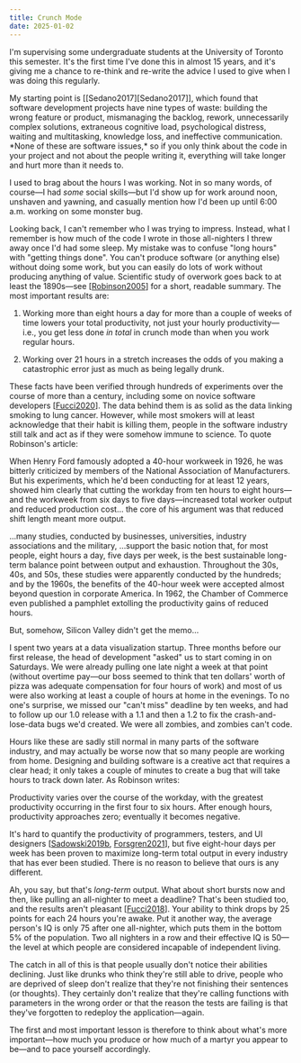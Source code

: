 ```yaml
---
title: Crunch Mode
date: 2025-01-02
---
```


I'm supervising some undergraduate students at the University of Toronto this semester.
It's the first time I've done this in almost 15 years,
and it's giving me a chance to re-think and re-write the advice I used to give
when I was doing this regularly.

<div class="callout" markdown="1">
My starting point is [[Sedano2017][Sedano2017]],
which found that software development projects have nine types of waste:
building the wrong feature or product,
mismanaging the backlog,
rework,
unnecessarily complex solutions,
extraneous cognitive load,
psychological distress,
waiting and multitasking,
knowledge loss,
and ineffective communication.
*None of these are software issues,*
so if you only think about the code in your project and not about the people writing it,
everything will take longer and hurt more than it needs to.
</div>

I used to brag about the hours I was working.
Not in so many words, of course—I had *some* social skills—but
I'd show up for work around noon,
unshaven and yawning,
and casually mention how I'd been up until 6:00 a.m. working on some monster bug.

Looking back,
I can't remember who I was trying to impress.
Instead,
what I remember is how much of the code I wrote in those all-nighters I threw away
once I'd had some sleep.
My mistake was to confuse "long hours" with "getting things done".
You can't produce software (or anything else) without doing some work,
but you can easily do lots of work without producing anything of value.
Scientific study of overwork goes back to at least the 1890s—see
[[Robinson2005][Robinson2005]] for a short, readable summary.
The most important results are:

1.  Working more than eight hours a day for more than a couple of weeks of time
    lowers your total productivity,
    not just your hourly productivity—i.e., you get less done *in total* in crunch mode
    than when you work regular hours.

1.  Working over 21 hours in a stretch
    increases the odds of you making a catastrophic error
    just as much as being legally drunk.

These facts have been verified through hundreds of experiments
over the course of more than a century,
including some on novice software developers [[Fucci2020][Fucci2020]].
The data behind them is as solid as the data linking smoking to lung cancer.
However,
while most smokers will at least acknowledge that their habit is killing them,
people in the software industry still talk and act as if
they were somehow immune to science.
To quote Robinson's article:

<div class="callout" markdown="1">
When Henry Ford famously adopted a 40-hour workweek in 1926,
he was bitterly criticized by members of the National Association of Manufacturers.
But his experiments,
which he'd been conducting for at least 12 years,
showed him clearly that cutting the workday from ten hours to eight hours—and
the workweek from six days to five days—increased
total worker output and reduced production cost…
the core of his argument was that reduced shift length meant more output.

…many studies,
conducted by businesses, universities, industry associations and the military,
…support the basic notion that,
for most people,
eight hours a day,
five days per week,
is the best sustainable long-term balance point between output and exhaustion.
Throughout the 30s, 40s, and 50s, these studies were apparently conducted by the hundreds;
and by the 1960s,
the benefits of the 40-hour week were accepted almost beyond question in corporate America.
In 1962,
the Chamber of Commerce even published a pamphlet extolling the productivity gains of reduced hours.

But, somehow, Silicon Valley didn't get the memo…
</div>

I spent two years at a data visualization startup.
Three months before our first release,
the head of development "asked" us to start coming in on Saturdays.
We were already pulling one late night a week at that point
(without overtime pay—our boss seemed to think that
ten dollars' worth of pizza
was adequate compensation for four hours of work)
and most of us were also working at least a couple of hours at home in the evenings.
To no one's surprise,
we missed our "can't miss" deadline by ten weeks,
and had to follow up our 1.0 release with a 1.1 and then a 1.2
to fix the crash-and-lose-data bugs we'd created.
We were all zombies, and zombies can't code.

Hours like these are sadly still normal in many parts of the software industry,
and may actually be worse now that so many people are working from home.
Designing and building software is a creative act that requires a clear head;
it only takes a couple of minutes to create a bug
that will take hours to track down later.
As Robinson writes:

<div class="callout" markdown="1">
Productivity varies over the course of the workday,
with the greatest productivity occurring in the first four to six hours.
After enough hours,
productivity approaches zero;
eventually it becomes negative.
</div>

It's hard to quantify the productivity of programmers, testers, and UI designers
[[Sadowski2019b][Sadowski2019b], [Forsgren2021][Forsgren2021]],
but five eight-hour days per week has been proven to maximize long-term total output
in every industry that has ever been studied.
There is no reason to believe that ours is any different.

Ah, you say, but that's *long-term* output.
What about short bursts now and then,
like pulling an all-nighter to meet a deadline?
That's been studied too,
and the results aren't pleasant [[Fucci2018][Fucci2018]].
Your ability to think drops by 25 points for each 24 hours you're awake.
Put it another way,
the average person's IQ is only 75 after one all-nighter,
which puts them in the bottom 5% of the population.
Two all nighters in a row and their effective IQ is 50—the level at which
people are considered incapable of independent living.

The catch in all of this is that people usually don't notice their abilities declining.
Just like drunks who think they're still able to drive,
people who are deprived of sleep don't realize that they're not finishing their sentences (or thoughts).
They certainly don't realize that they're calling functions with parameters in the wrong order
or that the reason the tests are failing is that
they've forgotten to redeploy the application—again.

The first and most important lesson is therefore
to think about what's more important—how much you produce
or how much of a martyr you appear to be—and to pace yourself accordingly.

[Forsgren2021]: https://dl.acm.org/doi/10.1145/3454122.3454124
[Fucci2018]: https://arxiv.org/abs/1805.02544
[Fucci2020]: https://ieeexplore.ieee.org/document/8357494
[Robinson2005]: https://igda.org/resources-archive/why-crunch-mode-doesnt-work-six-lessons-2005/
[Sadowski2019b]: https://link.springer.com/book/10.1007/978-1-4842-4221-6
[Sedano17]: http://dx.doi.org/10.1109/icse.2017.20
